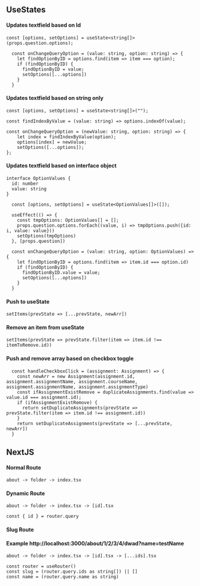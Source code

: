 ## UseStates

#### Updates textfield based on Id
```JSX
const [options, setOptions] = useState<string[]>(props.question.options);

  const onChangeQueryOption = (value: string, option: string) => {
    let findOptionByID = options.find(item => item === option);
    if (findOptionByID) {
      findOptionByID = value;
      setOptions([...options])
    }
  }
```

#### Updates textfield based on string only
```JSX
const [options, setOptions] = useState<string[]>("");

const findIndexByValue = (value: string) => options.indexOf(value);

const onChangeQueryOption = (newValue: string, option: string) => {
    let index = findIndexByValue(option);
    options[index] = newValue;
    setOptions([...options]);
};
```


#### Updates textfield based on interface object
```JSX
interface OptionValues {
  id: number
  value: string
}

  const [options, setOptions] = useState<OptionValues[]>([]);

  useEffect(() => {
    const tmpOptions: OptionValues[] = [];
    props.question.options.forEach((value, i) => tmpOptions.push({id: i, value: value}))
    setOptions(tmpOptions)
  }, [props.question])

  const onChangeQueryOption = (value: string, option: OptionValues) => {
    let findOptionByID = options.find(item => item.id === option.id)
    if (findOptionByID) {
      findOptionByID.value = value;
      setOptions([...options])
    }
  }
```

#### Push to useState
```JSX
setItems(prevState => [...prevState, newArr])
```

#### Remove an item from useState
```JSX
setItems(prevState => prevState.filter(item => item.id !== itemToRemove.id))
```
#### Push and remove array based on checkbox toggle
```JSX
  const handleCheckboxClick = (assignment: Assignment) => {
    const newArr = new Assignment(assignment.id, assignment.assignmentName, assignment.courseName, assignment.assignmentName, assignment.assignmentType)
    const ifAssignmentExistRemove = duplicateAssignments.find(value => value.id === assignment.id);
    if (ifAssignmentExistRemove) {
      return setDuplicateAssignments(prevState => prevState.filter(item => item.id !== assignment.id))
    }
    return setDuplicateAssignments(prevState => [...prevState, newArr])
  }
```

## NextJS

#### Normal Route
```
about -> folder -> index.tsx
```

#### Dynamic Route
```
about -> folder -> index.tsx -> [id].tsx

const { id } = router.query
```

#### Slug Route
#### Example http://localhost:3000/about/1/2/3/4/dwad?name=testName
```
about -> folder -> index.tsx -> [id].tsx -> [...ids].tsx

const router = useRouter()
const slug = (router.query.ids as string[]) || []
const name = (router.query.name as string)
```